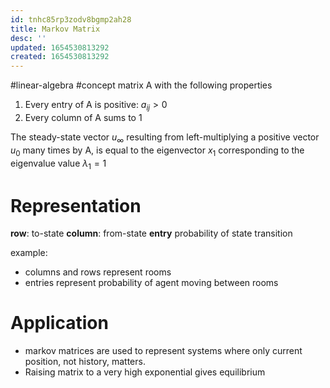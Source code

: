 ```yaml
---
id: tnhc85rp3zodv8bgmp2ah28
title: Markov Matrix
desc: ''
updated: 1654530813292
created: 1654530813292
---
```

#linear-algebra #concept
matrix A with the following properties
1. Every entry of A is positive: $a_{ij} > 0$
2. Every column of A sums to 1

The steady-state vector $u_{\infty}$ resulting from left-multiplying a positive vector $u_0$ many times by A, is equal to the eigenvector $x_1$ corresponding to the eigenvalue value $\lambda_1 = 1$

# Representation
**row**: to-state
**column**: from-state
**entry** probability of state transition

example:
- columns and rows represent rooms
- entries represent probability of agent moving between rooms

# Application
- markov matrices are used to represent systems where only current position, not history, matters.
- Raising matrix to a very high exponential gives equilibrium
